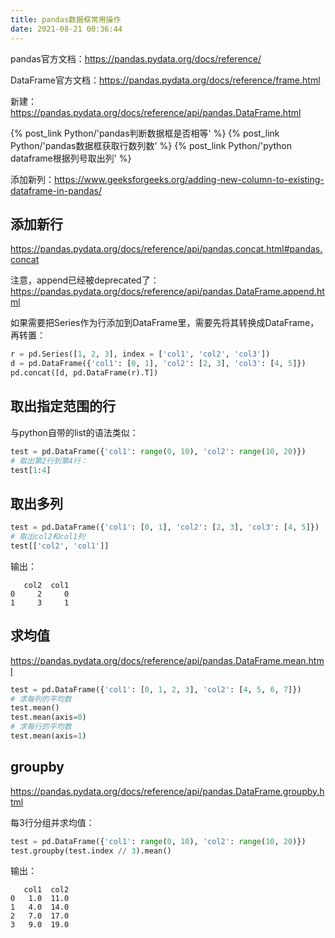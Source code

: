 ```yaml
---
title: pandas数据框常用操作
date: 2021-08-21 00:36:44
---
```


pandas官方文档：<https://pandas.pydata.org/docs/reference/>

DataFrame官方文档：<https://pandas.pydata.org/docs/reference/frame.html>

新建：<https://pandas.pydata.org/docs/reference/api/pandas.DataFrame.html>

{% post_link Python/'pandas判断数据框是否相等' %}
{% post_link Python/'pandas数据框获取行数列数' %}
{% post_link Python/'python dataframe根据列号取出列' %}

添加新列：<https://www.geeksforgeeks.org/adding-new-column-to-existing-dataframe-in-pandas/>

## 添加新行

<https://pandas.pydata.org/docs/reference/api/pandas.concat.html#pandas.concat>

注意，append已经被deprecated了：<https://pandas.pydata.org/docs/reference/api/pandas.DataFrame.append.html>

如果需要把Series作为行添加到DataFrame里，需要先将其转换成DataFrame，再转置：

```py
r = pd.Series([1, 2, 3], index = ['col1', 'col2', 'col3'])
d = pd.DataFrame({'col1': [0, 1], 'col2': [2, 3], 'col3': [4, 5]})
pd.concat([d, pd.DataFrame(r).T])
```

## 取出指定范围的行

与python自带的list的语法类似：

```py
test = pd.DataFrame({'col1': range(0, 10), 'col2': range(10, 20)})
# 取出第2行到第4行：
test[1:4]
```

## 取出多列

```py
test = pd.DataFrame({'col1': [0, 1], 'col2': [2, 3], 'col3': [4, 5]})
# 取出col2和col1列
test[['col2', 'col1']]
```

输出：

```text
   col2  col1
0     2     0
1     3     1
```

## 求均值

<https://pandas.pydata.org/docs/reference/api/pandas.DataFrame.mean.html>

```py
test = pd.DataFrame({'col1': [0, 1, 2, 3], 'col2': [4, 5, 6, 7]})
# 求每列的平均数
test.mean()
test.mean(axis=0)
# 求每行的平均数
test.mean(axis=1)
```

## groupby

<https://pandas.pydata.org/docs/reference/api/pandas.DataFrame.groupby.html>

每3行分组并求均值：

```py
test = pd.DataFrame({'col1': range(0, 10), 'col2': range(10, 20)})
test.groupby(test.index // 3).mean()
```

输出：

```text
   col1  col2
0   1.0  11.0
1   4.0  14.0
2   7.0  17.0
3   9.0  19.0
```
